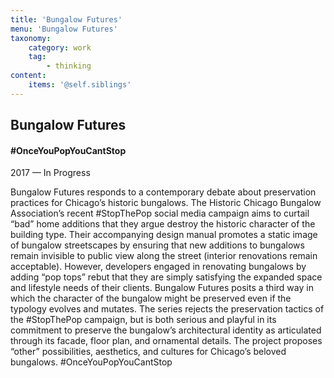```yaml
---
title: 'Bungalow Futures'
menu: 'Bungalow Futures'
taxonomy:
    category: work
    tag:
        - thinking
content:
    items: '@self.siblings'
---
```


## Bungalow Futures
#### #OnceYouPopYouCantStop

<span class="textcolor">2017 — In Progress</span>

Bungalow Futures responds to a contemporary debate about preservation practices for Chicago’s historic bungalows. The Historic Chicago Bungalow Association’s recent #StopThePop social media campaign aims to curtail “bad” home additions that they argue destroy the historic character of the building type. Their accompanying design manual promotes a static image of bungalow streetscapes by ensuring that new additions to bungalows remain invisible to public view along the street (interior renovations remain acceptable). However, developers engaged in renovating bungalows by adding “pop tops” rebut that they are simply satisfying the expanded space and lifestyle needs of their clients. Bungalow Futures posits a third way in which the character of the bungalow might be preserved even if the typology evolves and mutates. The series rejects the preservation tactics of the #StopThePop campaign, but is both serious and playful in its commitment to preserve the bungalow’s architectural identity as articulated through its facade, floor plan, and ornamental details. The project proposes “other” possibilities, aesthetics, and cultures for Chicago’s beloved bungalows. #OnceYouPopYouCantStop


 
